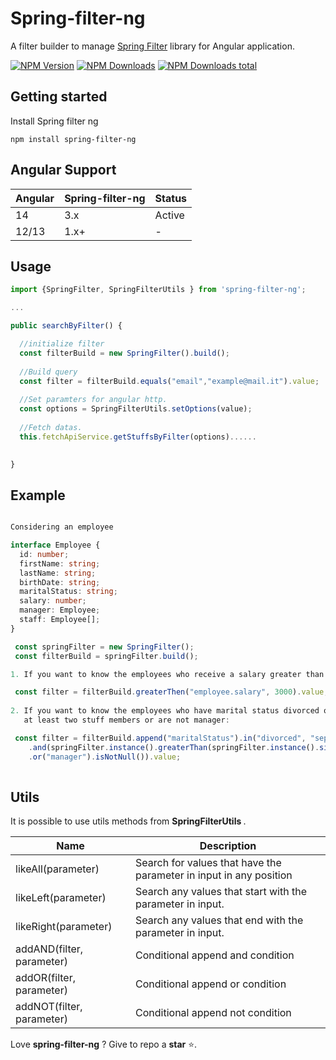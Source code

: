 # Spring-filter-ng

A filter builder to manage [Spring Filter](https://github.com/turkraft/spring-filter) library for Angular application.  

<a href="https://www.npmjs.com/~68ociredef" target="_blank"><img src="https://img.shields.io/npm/v/spring-filter-ng" alt="NPM Version" /></a>
<a href="https://www.npmjs.com/~68ociredef" target="_blank"><img src="https://img.shields.io/npm/dm/spring-filter-ng" alt="NPM Downloads" /></a>
<a href="https://www.npmjs.com/~68ociredef" target="_blank"><img src="https://img.shields.io/npm/dt/spring-filter-ng" alt="NPM Downloads total"/></a>


## Getting started

Install Spring filter ng

```
npm install spring-filter-ng
```

## Angular Support

 Angular   | Spring-filter-ng | Status      |
 ----------| ---------------  | ----------- |
 14        | 3.x              | Active      |
 12/13     | 1.x+             | -           |

## Usage

```ts
import {SpringFilter, SpringFilterUtils } from 'spring-filter-ng';
```

```ts
...

public searchByFilter() {

  //initialize filter
  const filterBuild = new SpringFilter().build(); 
  
  //Build query
  const filter = filterBuild.equals("email","example@mail.it").value;
  
  //Set paramters for angular http.
  const options = SpringFilterUtils.setOptions(value);
  
  //Fetch datas.
  this.fetchApiService.getStuffsByFilter(options)......
  

}
```

## Example

```ts

Considering an employee

interface Employee {
  id: number;
  firstName: string;
  lastName: string;
  birthDate: string;
  maritalStatus: string;
  salary: number;
  manager: Employee;
  staff: Employee[];
}

 const springFilter = new SpringFilter(); 
 const filterBuild = springFilter.build();

1. If you want to know the employees who receive a salary greater than 3000:

 const filter = filterBuild.greaterThen("employee.salary", 3000).value;
 
2. If you want to know the employees who have marital status divorced or separated and have 
   at least two stuff members or are not manager:

 const filter = filterBuild.append("maritalStatus").in("divorced", "separated")
    .and(springFilter.instance().greaterThan(springFilter.instance().size("staff"), 2)
    .or("manager").isNotNull()).value;
    

```
## Utils

It is possible to use utils methods from <strong>SpringFilterUtils </strong>.

<table>
  <thead>
    <tr>
     <th> <strong> Name </strong> </th>
     <th> <strong> Description </strong> </th>
    </tr>
  </thead>
  <tbody>
    <tr>
     <td> likeAll(parameter) </td>
     <td> Search for values that have the parameter in input in any position </td>
    </tr>
    <tr>
     <td> likeLeft(parameter) </td>
     <td> Search any values that start with the parameter in input.</td>
    </tr>
    <tr>
     <td> likeRight(parameter) </td>
     <td> Search any values that end with the parameter in input.</td>
    </tr>
    <tr>
     <td> addAND(filter, parameter) </td>
     <td> Conditional append and condition </td>
    </tr>
    <tr>
     <td> addOR(filter, parameter) </td>
     <td> Conditional append or condition </td>
    </tr>
    <tr>
     <td> addNOT(filter, parameter) </td>
     <td> Conditional append not condition </td>
    </tr>
  </tbody>
  
</table>




Love **spring-filter-ng** ? Give to repo a **star** :star:.

